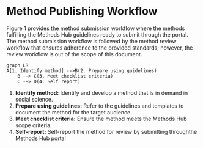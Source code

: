 
# Method Publishing Workflow

Figure 1 provides the method submission workflow where the methods fulfilling the Methods Hub guidelines ready to submit through the portal. The method submission workflow is followed by the method review workflow that ensures adherence to the provided standards; however, the review workflow is out of the scope of this document.

```mermaid
graph LR
A[1. Identify method] -->B(2. Prepare using guidelines)
    B --> C(3. Meet checklist criteria)
    C --> D(4. Self report)
```

1. **Identify method:** Identify and develop a method that is in demand in social science.
2. **Prepare using guidelines:** Refer to the guidelines and templates to document the method for the target audience.
3. **Meet checklist criteria:** Ensure the method meets the Methods Hub scope criteria.
4. **Self-report:** Self-report the method for review by submitting throughthe Methods Hub portal
